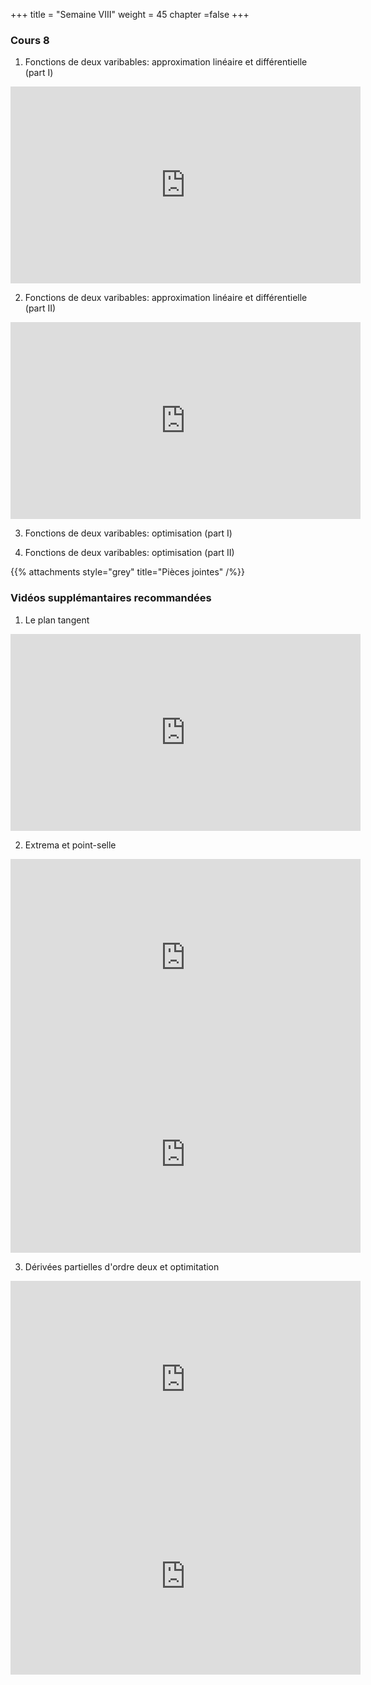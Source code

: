 +++
title = "Semaine VIII"
weight = 45
chapter =false
+++

<!--
# :construction:
Vidéos disponible le 29 septembre 2020
-->


### Cours 8

1) Fonctions de deux varibables: approximation linéaire et différentielle (part I)

<iframe width="560" height="315" src="https://www.youtube.com/embed/f6FdqBsOcvc" frameborder="0" allow="accelerometer; autoplay; clipboard-write; encrypted-media; gyroscope; picture-in-picture" allowfullscreen></iframe>


2) Fonctions de deux varibables: approximation linéaire et différentielle (part II)

<iframe width="560" height="315" src="https://www.youtube.com/embed/HWcuq4i_Gqc" frameborder="0" allow="accelerometer; autoplay; clipboard-write; encrypted-media; gyroscope; picture-in-picture" allowfullscreen></iframe>


3) Fonctions de deux varibables: optimisation (part I)

4) Fonctions de deux varibables: optimisation (part II)


{{% attachments style="grey" title="Pièces jointes" /%}}


### Vidéos supplémantaires recommandées

1) Le plan tangent

<iframe width="560" height="315" src="https://www.youtube.com/embed/QL6qb1h65hg" frameborder="0" allow="accelerometer; autoplay; clipboard-write; encrypted-media; gyroscope; picture-in-picture" allowfullscreen></iframe>


2) Extrema et point-selle

<iframe width="560" height="315" src="https://www.youtube.com/embed/ux7EQ3ip2DU" frameborder="0" allow="accelerometer; autoplay; clipboard-write; encrypted-media; gyroscope; picture-in-picture" allowfullscreen></iframe>

<iframe width="560" height="315" src="https://www.youtube.com/embed/8aAU4r_pUUU" frameborder="0" allow="accelerometer; autoplay; clipboard-write; encrypted-media; gyroscope; picture-in-picture" allowfullscreen></iframe>


3) Dérivées partielles d'ordre deux et optimitation

<iframe width="560" height="315" src="https://www.youtube.com/embed/nRJM4mY-Pq0" frameborder="0" allow="accelerometer; autoplay; clipboard-write; encrypted-media; gyroscope; picture-in-picture" allowfullscreen></iframe>

<iframe width="560" height="315" src="https://www.youtube.com/embed/m1FhUjMMv30" frameborder="0" allow="accelerometer; autoplay; clipboard-write; encrypted-media; gyroscope; picture-in-picture" allowfullscreen></iframe>




